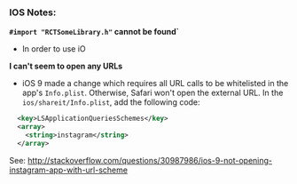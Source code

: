 ### IOS Notes:

**`#import "RCTSomeLibrary.h"` cannot be found`**

- In order to use iO

**I can't seem to open any URLs**
- iOS 9 made a change which requires all URL calls to be whitelisted in the app's `Info.plist`. Otherwise, Safari won't open the external URL. In the `ios/shareit/Info.plist`, add the following code:

```xml
  <key>LSApplicationQueriesSchemes</key>
  <array>
    <string>instagram</string>
  </array>
```

See: http://stackoverflow.com/questions/30987986/ios-9-not-opening-instagram-app-with-url-scheme